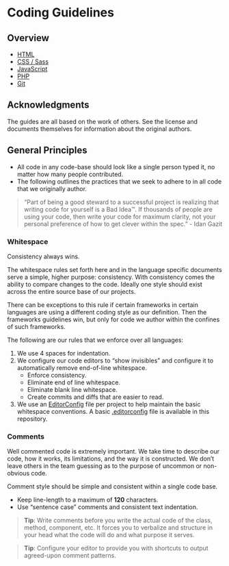# Coding Guidelines

## Overview

- [HTML](./html)
- [CSS / Sass](./css)
- [JavaScript](./js)
- [PHP](./php)
- [Git](./git)

## Acknowledgments

The guides are all based on the work of others. See the license and documents themselves for information about the
original authors.

## General Principles

- All code in any code-base should look like a single person typed it, no matter how many people contributed.
- The following outlines the practices that we seek to adhere to in all code that we originally author.

> “Part of being a good steward to a successful project is realizing that writing code for yourself is a Bad Idea™.
> If thousands of people are using your code, then write your code for maximum clarity, not your personal preference
> of how to get clever within the spec.” - Idan Gazit

### Whitespace

Consistency always wins.

The whitespace rules set forth here and in the language specific documents serve a simple, higher purpose: consistency.
With consistency comes the ability to compare changes to the code. Ideally one style should exist across the entire
source base of our projects.

There can be exceptions to this rule if certain frameworks in certain languages are using a different coding style as
our definition. Then the frameworks guidelines win, but only for code we author within the confines of such frameworks.

The following are our rules that we enforce over all languages:

1. We use 4 spaces for indentation.
1. We configure our code editors to “show invisibles” and configure it to automatically remove end-of-line whitespace.
    - Enforce consistency.
    - Eliminate end of line whitespace.
    - Eliminate blank line whitespace.
    - Create commits and diffs that are easier to read.
1. We use an [EditorConfig](http://editorconfig.org/) file per project to help maintain the basic whitespace conventions.
   A basic [.editorconfig](.editorconfig) file is available in this repository.

### Comments

Well commented code is extremely important. We take time to describe our code, how it works, its limitations, and the
way it is constructed. We don’t leave others in the team guessing as to the purpose of uncommon or non-obvious code.

Comment style should be simple and consistent within a single code base.

- Keep line-length to a maximum of **120** characters.
- Use “sentence case” comments and consistent text indentation.

> **Tip**: Write comments before you write the actual code of the class, method, component, etc. It forces you to verbalize
> and structure in your head what the code will do and what purpose it serves.

> **Tip**: Configure your editor to provide you with shortcuts to output agreed-upon comment patterns.
